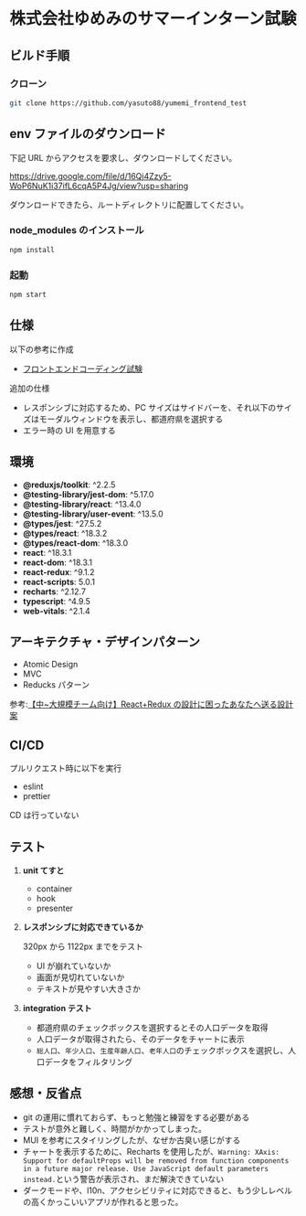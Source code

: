 # 株式会社ゆめみのサマーインターン試験

## ビルド手順

### クローン

```bash
git clone https://github.com/yasuto88/yumemi_frontend_test
```

## env ファイルのダウンロード

下記 URL からアクセスを要求し、ダウンロードしてください。

<https://drive.google.com/file/d/16Qj4Zzy5-WoP6NuK1i37ifL6cqA5P4Jg/view?usp=sharing>

ダウンロードできたら、ルートディレクトリに配置してください。

### node_modules のインストール

```bash
npm install
```

### 起動

```bash
npm start
```

## 仕様

以下の参考に作成

- [フロントエンドコーディング試験](https://yumemi.notion.site/0e9ef27b55704d7882aab55cc86c999d)

追加の仕様

- レスポンシブに対応するため、PC サイズはサイドバーを、それ以下のサイズはモーダルウィンドウを表示し、都道府県を選択する
- エラー時の UI を用意する

## 環境

- **@reduxjs/toolkit**: ^2.2.5
- **@testing-library/jest-dom**: ^5.17.0
- **@testing-library/react**: ^13.4.0
- **@testing-library/user-event**: ^13.5.0
- **@types/jest**: ^27.5.2
- **@types/react**: ^18.3.2
- **@types/react-dom**: ^18.3.0
- **react**: ^18.3.1
- **react-dom**: ^18.3.1
- **react-redux**: ^9.1.2
- **react-scripts**: 5.0.1
- **recharts**: ^2.12.7
- **typescript**: ^4.9.5
- **web-vitals**: ^2.1.4

## アーキテクチャ・デザインパターン

- Atomic Design
- MVC
- Reducks パターン

参考:[【中~大規模チーム向け】React+Redux の設計に困ったあなたへ送る設計案](https://zenn.dev/yuki_tu/articles/29e61e7634b272)

## CI/CD

プルリクエスト時に以下を実行

- eslint
- prettier

CD は行っていない

## テスト

1. **unit てすと**

   - container
   - hook
   - presenter

2. **レスポンシブに対応できているか**

   320px から 1122px までをテスト

   - UI が崩れていないか
   - 画面が見切れていないか
   - テキストが見やすい大きさか

3. **integration テスト**

   - 都道府県のチェックボックスを選択するとその人口データを取得
   - 人口データが取得されたら、そのデータをチャートに表示
   - `総人口`、`年少人口`、`生産年齢人口`、`老年人口`のチェックボックスを選択し、人口データをフィルタリング

## 感想・反省点

- git の運用に慣れておらず、もっと勉強と練習をする必要がある
- テストが意外と難しく、時間がかかってしまった。
- MUI を参考にスタイリングしたが、なぜか古臭い感じがする
- チャートを表示するために、Recharts を使用したが、`Warning: XAxis: Support for defaultProps will be removed from function components in a future major release. Use JavaScript default parameters instead.`という警告が表示され、まだ解決できていない
- ダークモードや、l10n、アクセシビリティに対応できると、もう少しレベルの高くかっこいいアプリが作れると思った。
